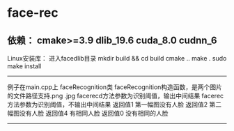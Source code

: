 # face-rec

依赖：
cmake>=3.9
dlib_19.6
cuda_8.0
cudnn_6
------------------------------------

Linux安装库：
进入facedlib目录
mkdir build && cd build
cmake ..
make .
sudo make install

-------------------------------------

例子在main.cpp上
faceRecognition类
faceRecognition构造函数，是两个图片的文件路径支持.png .jpg
facerecd方法参数为识别阈值，输出中间结果
facerec方法参数为识别阈值，不输出中间结果
返回值1 第一幅图没有人脸
返回值2 第二幅图没有人脸
返回值4 有相同人脸
返回值0 没有相同的人脸

--------------------------------------
